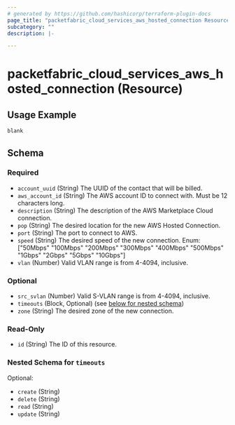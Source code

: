 ```yaml
---
# generated by https://github.com/hashicorp/terraform-plugin-docs
page_title: "packetfabric_cloud_services_aws_hosted_connection Resource - terraform-provider-packetfabric"
subcategory: ""
description: |-

---
```


# packetfabric_cloud_services_aws_hosted_connection (Resource)

## Usage Example

```terraform
blank
```


## Schema

### Required

- `account_uuid` (String) The UUID of the contact that will be billed.
- `aws_account_id` (String) The AWS account ID to connect with. Must be 12 characters long.
- `description` (String) The description of the AWS Marketplace Cloud connection.
- `pop` (String) The desired location for the new AWS Hosted Connection.
- `port` (String) The port to connect to AWS.
- `speed` (String) The desired speed of the new connection.
		Enum: ["50Mbps" "100Mbps" "200Mbps" "300Mbps" "400Mbps" "500Mbps" "1Gbps" "2Gbps" "5Gbps" "10Gbps"]
- `vlan` (Number) Valid VLAN range is from 4-4094, inclusive.

### Optional

- `src_svlan` (Number) Valid S-VLAN range is from 4-4094, inclusive.
- `timeouts` (Block, Optional) (see [below for nested schema](#nestedblock--timeouts))
- `zone` (String) The desired zone of the new connection.

### Read-Only

- `id` (String) The ID of this resource.

<a id="nestedblock--timeouts"></a>
### Nested Schema for `timeouts`

Optional:

- `create` (String)
- `delete` (String)
- `read` (String)
- `update` (String)
